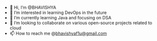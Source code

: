 - 👋 Hi, I’m @BHAVISHYA
- 👀 I’m interested in learning DevOps in the future
- 🌱 I’m currently learning Java and focusing on DSA
- 💞️ I’m looking to collaborate on various open-source projects related to cloud
- 📫 How to reach me @bhavishyaf1u@gmail.com

<!---
BHAVISHYA2005/BHAVISHYA2005 is a ✨ special ✨ repository because its `README.md` (this file) appears on your GitHub profile.
You can click the Preview link to take a look at your changes.
--->
      
